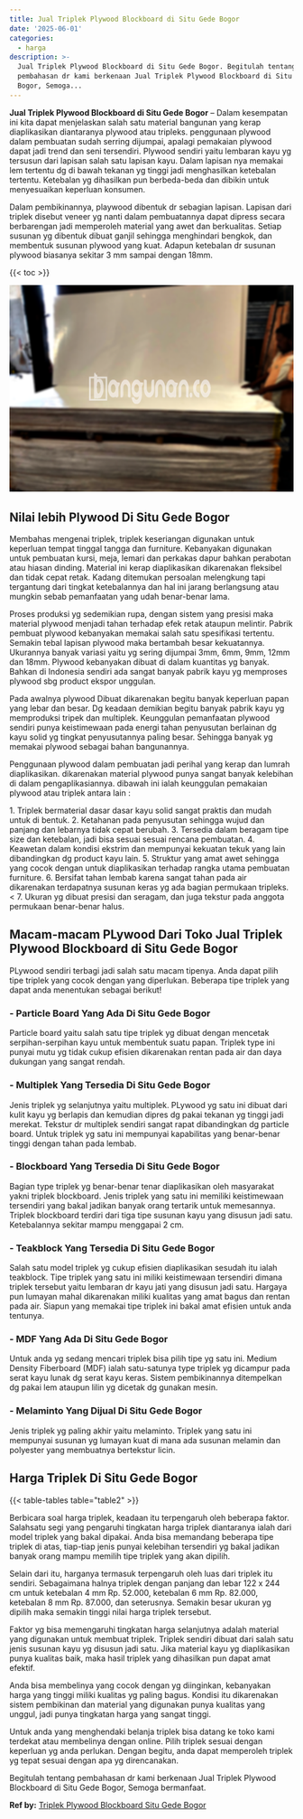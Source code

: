 ```yaml
---
title: Jual Triplek Plywood Blockboard di Situ Gede Bogor
date: '2025-06-01'
categories:
  - harga
description: >-
  Jual Triplek Plywood Blockboard di Situ Gede Bogor. Begitulah tentang
  pembahasan dr kami berkenaan Jual Triplek Plywood Blockboard di Situ Gede
  Bogor, Semoga...
---
```


**Jual Triplek Plywood Blockboard di Situ Gede Bogor** – Dalam kesempatan ini kita dapat menjelaskan salah satu material bangunan yang kerap diaplikasikan diantaranya plywood atau tripleks. penggunaan plywood dalam pembuatan sudah serring dijumpai, apalagi pemakaian plywood dapat jadi trend dan seni tersendiri. Plywood sendiri yaitu lembaran kayu yg tersusun dari lapisan salah satu lapisan kayu. Dalam lapisan nya memakai lem tertentu dg di bawah tekanan yg tinggi jadi menghasilkan ketebalan tertentu. Ketebalan yg dihasilkan pun berbeda-beda dan dibikin untuk menyesuaikan keperluan konsumen.

Dalam pembikinannya, playwood dibentuk dr sebagian lapisan. Lapisan dari triplek disebut veneer yg nanti dalam pembuatannya dapat dipress secara berbarengan jadi memperoleh material yang awet dan berkualitas. Setiap susunan yg dibentuk dibuat ganjil sehingga menghindari bengkok, dan membentuk susunan plywood yang kuat. Adapun ketebalan dr susunan plywood biasanya sekitar 3 mm sampai dengan 18mm.

{{< toc >}}

![Jual Triplek Plywood Blockboard di Situ Gede Bogor](/images/jual-triplek-murah-47.png)

## Nilai lebih Plywood Di Situ Gede Bogor

Membahas mengenai triplek, triplek keseriangan digunakan untuk keperluan tempat tinggal tangga dan furniture. Kebanyakan digunakan untuk pembuatan kursi, meja, lemari dan perkakas dapur bahkan perabotan atau hiasan dinding. Material ini kerap diaplikasikan dikarenakan fleksibel dan tidak cepat retak. Kadang ditemukan persoalan melengkung tapi tergantung dari tingkat ketebalannya dan hal ini jarang berlangsung atau mungkin sebab pemanfaatan yang udah benar-benar lama.

Proses produksi yg sedemikian rupa, dengan sistem yang presisi maka material plywood menjadi tahan terhadap efek retak ataupun melintir. Pabrik pembuat plywood kebanyakan memakai salah satu spesifikasi tertentu. Semakin tebal lapisan plywood maka bertambah besar kekuatannya. Ukurannya banyak variasi yaitu yg sering dijumpai 3mm, 6mm, 9mm, 12mm dan 18mm. Plywood kebanyakan dibuat di dalam kuantitas yg banyak. Bahkan di Indonesia sendiri ada sangat banyak pabrik kayu yg memproses plywood sbg product ekspor unggulan.

Pada awalnya plywood Dibuat dikarenakan begitu banyak keperluan papan yang lebar dan besar. Dg keadaan demikian begitu banyak pabrik kayu yg memproduksi tripek dan multiplek. Keunggulan pemanfaatan plywood sendiri punya keistimewaan pada energi tahan penyusutan berlainan dg kayu solid yg tingkat penyusutannya paling besar. Sehingga banyak yg memakai plywood sebagai bahan bangunannya.

Penggunaan plywood dalam pembuatan jadi perihal yang kerap dan lumrah diaplikasikan. dikarenakan material plywood punya sangat banyak kelebihan di dalam pengaplikasiannya. dibawah ini ialah keunggulan pemakaian plywood atau triplek antara lain :

1\. Triplek bermaterial dasar dasar kayu solid sangat praktis dan mudah untuk di bentuk. 2. Ketahanan pada penyusutan sehingga wujud dan panjang dan lebarnya tidak cepat berubah. 3. Tersedia dalam beragam tipe size dan ketebalan, jadi bisa sesuai sesuai rencana pembuatan. 4. Keawetan dalam kondisi ekstrim dan mempunyai kekuatan tekuk yang lain dibandingkan dg product kayu lain. 5. Struktur yang amat awet sehingga yang cocok dengan untuk diaplikasikan terhadap rangka utama pembuatan furniture. 6. Bersifat tahan lembab karena sangat tahan pada air dikarenakan terdapatnya susunan keras yg ada bagian permukaan tripleks.< 7. Ukuran yg dibuat presisi dan seragam, dan juga tekstur pada anggota permukaan benar-benar halus.

## Macam-macam PLywood Dari Toko Jual Triplek Plywood Blockboard di Situ Gede Bogor

PLywood sendiri terbagi jadi salah satu macam tipenya. Anda dapat pilih tipe triplek yang cocok dengan yang diperlukan. Beberapa tipe triplek yang dapat anda menentukan sebagai berikut!

### \- Particle Board Yang Ada Di Situ Gede Bogor

Particle board yaitu salah satu tipe triplek yg dibuat dengan mencetak serpihan-serpihan kayu untuk membentuk suatu papan. Triplek type ini punyai mutu yg tidak cukup efisien dikarenakan rentan pada air dan daya dukungan yang sangat rendah.

### \- Multiplek Yang Tersedia Di Situ Gede Bogor

Jenis triplek yg selanjutnya yaitu multiplek. PLywood yg satu ini dibuat dari kulit kayu yg berlapis dan kemudian dipres dg pakai tekanan yg tinggi jadi merekat. Tekstur dr multiplek sendiri sangat rapat dibandingkan dg particle board. Untuk triplek yg satu ini mempunyai kapabilitas yang benar-benar tinggi dengan tahan pada lembab.

### \- Blockboard Yang Tersedia Di Situ Gede Bogor

Bagian type triplek yg benar-benar tenar diaplikasikan oleh masyarakat yakni triplek blockboard. Jenis triplek yang satu ini memiliki keistimewaan tersendiri yang bakal jadikan banyak orang tertarik untuk memesannya. Triplek blockboard terdiri dari tiga tipe susunan kayu yang disusun jadi satu. Ketebalannya sekitar mampu menggapai 2 cm.

### \- Teakblock Yang Tersedia Di Situ Gede Bogor

Salah satu model triplek yg cukup efisien diaplikasikan sesudah itu ialah teakblock. Tipe triplek yang satu ini miliki keistimewaan tersendiri dimana triplek tersebut yaitu lembaran dr kayu jati yang disusun jadi satu. Hargaya pun lumayan mahal dikarenakan miliki kualitas yang amat bagus dan rentan pada air. Siapun yang memakai tipe triplek ini bakal amat efisien untuk anda tentunya.

### \- MDF Yang Ada Di Situ Gede Bogor

Untuk anda yg sedang mencari triplek bisa pilih tipe yg satu ini. Medium Density Fiberboard (MDF) ialah satu-satunya type triplek yg dicampur pada serat kayu lunak dg serat kayu keras. Sistem pembikinannya ditempelkan dg pakai lem ataupun lilin yg dicetak dg gunakan mesin.

### \- Melaminto Yang Dijual Di Situ Gede Bogor

Jenis triplek yg paling akhir yaitu melaminto. Triplek yang satu ini mempunyai susunan yg lumayan kuat di mana ada susunan melamin dan polyester yang membuatnya bertekstur licin.

## Harga Triplek Di Situ Gede Bogor

{{< table-tables table="table2" >}}

Berbicara soal harga triplek, keadaan itu terpengaruh oleh beberapa faktor. Salahsatu segi yang pengaruhi tingkatan harga triplek diantaranya ialah dari model triplek yang bakal dipakai. Anda bisa memandang beberapa tipe triplek di atas, tiap-tiap jenis punyai kelebihan tersendiri yg bakal jadikan banyak orang mampu memilih tipe triplek yang akan dipilih.

Selain dari itu, harganya termasuk terpengaruh oleh luas dari triplek itu sendiri. Sebagaimana halnya triplek dengan panjang dan lebar 122 x 244 cm untuk ketebalan 4 mm Rp. 52.000, ketebalan 6 mm Rp. 82.000, ketebalan 8 mm Rp. 87.000, dan seterusnya. Semakin besar ukuran yg dipilih maka semakin tinggi nilai harga triplek tersebut.

Faktor yg bisa memengaruhi tingkatan harga selanjutnya adalah material yang digunakan untuk membuat triplek. Triplek sendiri dibuat dari salah satu jenis susunan kayu yg disusun jadi satu. Jika material kayu yg diaplikasikan punya kualitas baik, maka hasil triplek yang dihasilkan pun dapat amat efektif.

Anda bisa membelinya yang cocok dengan yg diinginkan, kebanyakan harga yang tinggi miliki kualitas yg paling bagus. Kondisi itu dikarenakan sistem pembikinan dan material yang digunakan punya kualitas yang unggul, jadi punya tingkatan harga yang sangat tinggi.

Untuk anda yang menghendaki belanja triplek bisa datang ke toko kami terdekat atau membelinya dengan online. Pilih triplek sesuai dengan keperluan yg anda perlukan. Dengan begitu, anda dapat memperoleh triplek yg tepat sesuai dengan apa yg direncanakan.

Begitulah tentang pembahasan dr kami berkenaan Jual Triplek Plywood Blockboard di Situ Gede Bogor, Semoga bermanfaat.

**Ref by:** [Triplek Plywood Blockboard Situ Gede Bogor](https://id.wikipedia.org/wiki/Triplek)
